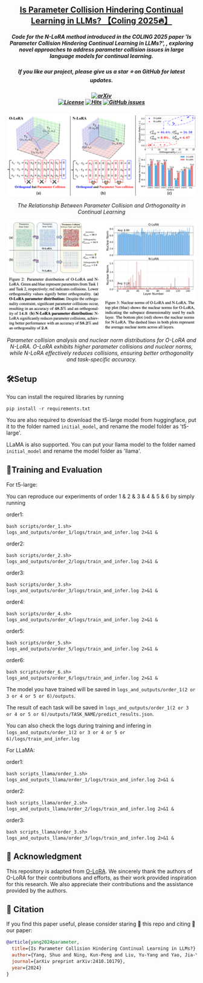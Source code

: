 <h2 align="center">
    <a href="https://arxiv.org/abs/2410.10179">Is Parameter Collision Hindering Continual Learning in LLMs? 【Coling 2025🔥】</a>
</h2>
<h5 align="center"> Code for the N-LoRA method introduced in the COLING 2025 paper 'Is Parameter Collision Hindering Continual Learning in LLMs?', , exploring novel approaches to address parameter collision issues in large language models for continual learning. 
<h5 align="center"> If you like our project, please give us a star ⭐ on GitHub for latest updates. </h5>

<h5 align="center">
    
[![arXiv](https://img.shields.io/badge/Arxiv-Paper-b31b1b.svg?logo=arXiv)](https://arxiv.org/abs/2410.10179) <br>
[![License](https://img.shields.io/badge/License-Apache%202.0-yellow)](https://github.com/PKU-YuanGroup/N-LoRA/blob/main/LICENSE) 
[![Hits](https://hits.seeyoufarm.com/api/count/incr/badge.svg?url=https%3A%2F%2Fgithub.com%2FPKU-YuanGroup%2FN-LoRA&count_bg=%2379C83D&title_bg=%23555555&icon=&icon_color=%23E7E7E7&title=Visitor&edge_flat=false)](https://hits.seeyoufarm.com)
[![GitHub issues](https://img.shields.io/github/issues/PKU-YuanGroup/N-LoRA?color=critical&label=Issues)](https://github.com/PKU-YuanGroup/N-LoRA/issues?q=is%3Aopen+is%3Aissue)

</h5>

<p align="center">
    <img src="images/fig1.png" alt="Orthogonal and Parameter Collision" width="900">
</p>
<p align="center" style="font-size: 14px; font-style: italic;">
    The Relationship Between Parameter Collision and Orthogonality in Continual Learning
</p>

<p align="center">
    <img src="images/fig2.png" alt="Parameter Collision and Nuclear Norms" width="900">
</p>
<p align="center" style="font-size: 14px; font-style: italic;">
    Parameter collision analysis and nuclear norm distributions for O-LoRA and N-LoRA. O-LoRA exhibits higher parameter collisions and nuclear norms, while N-LoRA effectively reduces collisions, ensuring better orthogonality and task-specific accuracy.
</p>



## 🛠️Setup

You can install the required libraries by running 

```
pip install -r requirements.txt
```

You are also required to download the t5-large model from huggingface, put it to the folder named ```initial_model```, and rename the model folder as 't5-large'.

LLaMA is also supported. You can put your llama model to the folder named ```initial_model``` and rename the model folder as 'llama'.


## 🚀Training and Evaluation

For t5-large:

You can reproduce our experiments of order 1 & 2 & 3 & 4 & 5 & 6 by simply running

order1:

```
bash scripts/order_1.sh> logs_and_outputs/order_1/logs/train_and_infer.log 2>&1 &
```

order2:

```
bash scripts/order_2.sh> logs_and_outputs/order_2/logs/train_and_infer.log 2>&1 &
```

order3:

```
bash scripts/order_3.sh> logs_and_outputs/order_3/logs/train_and_infer.log 2>&1 &
```

order4:

```
bash scripts/order_4.sh> logs_and_outputs/order_4/logs/train_and_infer.log 2>&1 &
```

order5:

```
bash scripts/order_5.sh> logs_and_outputs/order_5/logs/train_and_infer.log 2>&1 &
```

order6:

```
bash scripts/order_6.sh> logs_and_outputs/order_6/logs/train_and_infer.log 2>&1 &
```


The model you have trained will be saved in ```logs_and_outputs/order_1(2 or 3 or 4 or 5 or 6)/outputs```.

The result of each task will be saved in ```logs_and_outputs/order_1(2 or 3 or 4 or 5 or 6)/outputs/TASK_NAME/predict_results.json```.

You can also check the logs during training and infering in  ```logs_and_outputs/order_1(2 or 3 or 4 or 5 or 6)/logs/train_and_infer.log```

For LLaMA:

order1:

```
bash scripts_llama/order_1.sh> logs_and_outputs_llama/order_1/logs/train_and_infer.log 2>&1 &
```

order2:

```
bash scripts_llama/order_2.sh> logs_and_outputs_llama/order_2/logs/train_and_infer.log 2>&1 &
```

order3:

```
bash scripts_llama/order_3.sh> logs_and_outputs_llama/order_3/logs/train_and_infer.log 2>&1 &
```



## 🙏 Acknowledgment

This repository is adapted from [O-LoRA](https://github.com/cmnfriend/O-LoRA). We sincerely thank the authors of O-LoRA for their contributions and efforts, as their work provided inspiration for this research. We also appreciate their contributions and the assistance provided by the authors.



## 📝 Citation

If you find this paper useful, please consider staring 🌟 this repo and citing 📑 our paper:

```bibtex
@article{yang2024parameter,
  title={Is Parameter Collision Hindering Continual Learning in LLMs?},
  author={Yang, Shuo and Ning, Kun-Peng and Liu, Yu-Yang and Yao, Jia-Yu and Tian, Yong-Hong and Song, Yi-Bing and Yuan, Li},
  journal={arXiv preprint arXiv:2410.10179},
  year={2024}
}
```


